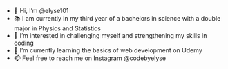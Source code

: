 - 👋 Hi, I’m @elyse101
- 📚 I am currently in my third year of a bachelors in science with a double major in Physics and Statistics 
- 👀 I’m interested in challenging myself and strengthening my skills in coding
- 🌱 I’m currently learning the basics of web development on Udemy
- 📫 Feel free to reach me on Instagram @codebyelyse

<!---
elyse101/elyse101 is a ✨ special ✨ repository because its `README.md` (this file) appears on your GitHub profile.
You can click the Preview link to take a look at your changes.
--->
